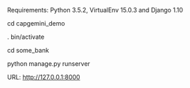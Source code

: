 Requirements: Python 3.5.2, VirtualEnv 15.0.3 and Django 1.10

cd capgemini_demo

. bin/activate

cd some_bank

python manage.py runserver

URL: http://127.0.0.1:8000